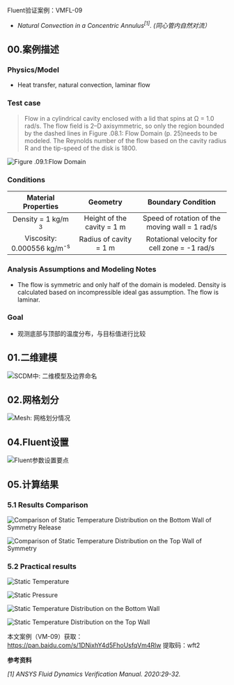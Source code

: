 Fluent验证案例：VMFL-09

- *Natural Convection in a Concentric Annulus<sup>[1]</sup>*.
*(同心管内自然对流）*

## 00.案例描述

### Physics/Model

- Heat transfer, natural convection, laminar flow

### Test case

> Flow in a cylindrical cavity enclosed with a lid that spins at Ω = 1.0 rad/s. The flow field is 2–D axisymmetric, so only the region bounded by the dashed lines in Figure .08.1: Flow Domain (p. 25)needs to be modeled. The Reynolds number of the flow based on the cavity radius R and the tip-speed of the disk is 1800.

![Figure .09.1:Flow Domain](images/vm-image09/1.jpg)

### Conditions

| Material Properties | Geometry | Boundary Condition |
| :--------------------: |:----------:|:-------------------:|
| Density = 1 kg/m <sup>3</sup> | Height of the cavity = 1 m | Speed of rotation of the moving wall = 1 rad/s |
| Viscosity: 0.000556 kg/m<sup>-s</sup> | Radius of cavity = 1 m | Rotational velocity for cell zone = -1 rad/s |



### Analysis Assumptions and Modeling Notes

- The flow is symmetric and only half of the domain is modeled. Density is calculated based on incompressible ideal gas assumption. The flow is laminar.


### Goal

+ 观测底部与顶部的温度分布，与目标值进行比较

## 01.二维建模

![SCDM中: 二维模型及边界命名](images/vm-image09/2.jpg)

## 02.网格划分

![Mesh: 网格划分情况](images/vm-image09/3.jpg)

## 04.Fluent设置

![Fluent参数设置要点](images/vm-image09/4.jpg)


## 05.计算结果

### 5.1 Results Comparison

![Comparison of Static Temperature Distribution on the Bottom Wall of Symmetry Release](images/vm-image09/5.jpg)

![Comparison of Static Temperature Distribution on the Top Wall of Symmetry](images/vm-image09/6.jpg)

### 5.2 Practical results

![Static Temperature](images/vm-image09/7.jpg)

![Static Pressure](images/vm-image09/8.jpg)

![Static Temperature Distribution on the Bottom Wall](images/vm-image09/9.jpg)

![Static Temperature Distribution on the Top Wall](images/vm-image09/10.jpg)

本文案例（VM-09）获取：https://pan.baidu.com/s/1DNixhY4d5FhoUsfqVm4Rlw 提取码：wft2 


**参考资料**

*[1] ANSYS Fluid Dynamics Verification Manual. 2020:29-32.*<br>

